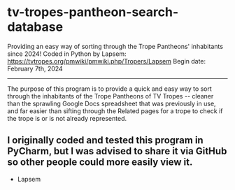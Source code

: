 # tv-tropes-pantheon-search-database
Providing an easy way of sorting through the Trope Pantheons' inhabitants since 2024!
Coded in Python by Lapsem: https://tvtropes.org/pmwiki/pmwiki.php/Tropers/Lapsem
Begin date: February 7th, 2024

---
The purpose of this program is to provide a quick and easy way to sort through the inhabitants of the Trope Pantheons of TV Tropes -- cleaner than the sprawling Google Docs spreadsheet that was previously in use, and far easier than sifting through the Related pages for a trope to check if the trope is or is not already represented. 

I originally coded and tested this program in PyCharm, but I was advised to share it via GitHub so other people could more easily view it.
---
- Lapsem
